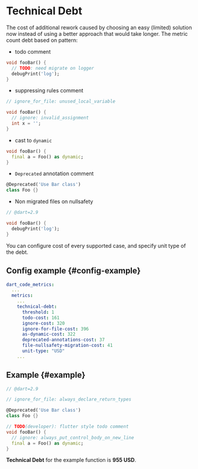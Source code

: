 # Technical Debt

The cost of additional rework caused by choosing an easy (limited) solution now instead of using a better approach that would take longer. The metric count debt based on pattern:

- todo comment

```dart
void fooBar() {
  // TODO: need migrate on logger
  debugPrint('log');
}
```

- suppressing rules comment

```dart
// ignore_for_file: unused_local_variable

void fooBar() {
  // ignore: invalid_assignment
  int x = '';
}
```

- cast to `dynamic`

```dart
void fooBar() {
  final a = Foo() as dynamic;
}
```

- `Deprecated` annotation comment

```dart
@Deprecated('Use Bar class')
class Foo {}
```

- Non migrated files on nullsafety

```dart
// @dart=2.9

void fooBar() {
  debugPrint('log');
}
```

You can configure cost of every supported case, and  specify unit type of the debt.

## Config example {#config-example}

```yaml
dart_code_metrics:
  ...
  metrics:
    ...
    technical-debt:
      threshold: 1
      todo-cost: 161
      ignore-cost: 320
      ignore-for-file-cost: 396
      as-dynamic-cost: 322
      deprecated-annotations-cost: 37
      file-nullsafety-migration-cost: 41
      unit-type: "USD"
    ...
```

## Example {#example}

```dart
// @dart=2.9

// ignore_for_file: always_declare_return_types

@Deprecated('Use Bar class')
class Foo {}

// TODO(developer): flutter style todo comment
void fooBar() {
  // ignore: always_put_control_body_on_new_line
  final a = Foo() as dynamic;
}

```

**Technical Debt** for the example function is **955 USD**.
